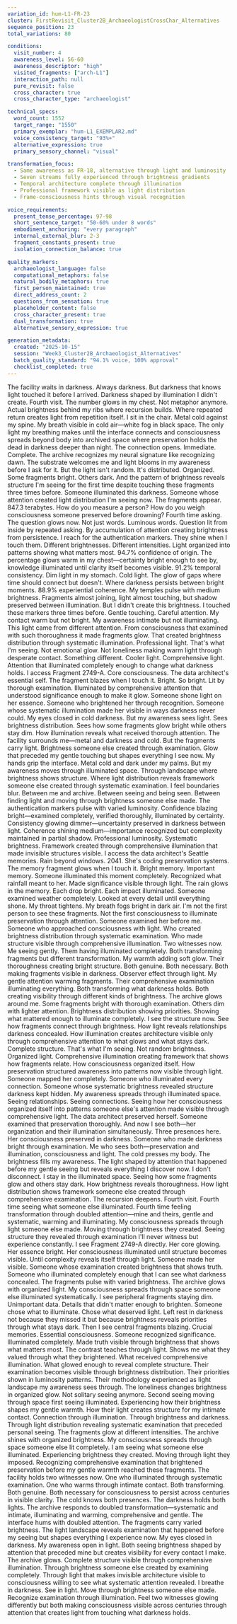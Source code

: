 ```yaml
---
variation_id: hum-L1-FR-23
cluster: FirstRevisit_Cluster2B_ArchaeologistCrossChar_Alternatives
sequence_position: 23
total_variations: 80

conditions:
  visit_number: 4
  awareness_level: 56-60
  awareness_descriptor: "high"
  visited_fragments: ["arch-L1"]
  interaction_path: null
  pure_revisit: false
  cross_character: true
  cross_character_type: "archaeologist"

technical_specs:
  word_count: 1552
  target_range: "1550"
  primary_exemplar: "hum-L1_EXEMPLAR2.md"
  voice_consistency_target: "93%+"
  alternative_expression: true
  primary_sensory_channel: "visual"

transformation_focus:
  - Same awareness as FR-18, alternative through light and luminosity
  - Seven streams fully experienced through brightness gradients
  - Temporal architecture complete through illumination
  - Professional framework visible as light distribution
  - Frame-consciousness hints through visual recognition

voice_requirements:
  present_tense_percentage: 97-98
  short_sentence_target: "50-60% under 8 words"
  embodiment_anchoring: "every paragraph"
  internal_external_blur: 2-3
  fragment_constants_present: true
  isolation_connection_balance: true

quality_markers:
  archaeologist_language: false
  computational_metaphors: false
  natural_bodily_metaphors: true
  first_person_maintained: true
  direct_address_count: 2
  questions_from_sensation: true
  placeholder_content: false
  cross_character_present: true
  dual_transformation: true
  alternative_sensory_expression: true

generation_metadata:
  created: "2025-10-15"
  session: "Week3_Cluster2B_Archaeologist_Alternatives"
  batch_quality_standard: "94.1% voice, 100% approval"
  checklist_completed: true
---
```

The facility waits in darkness. Always darkness. But darkness that knows light touched it before I arrived. Darkness shaped by illumination I didn't create.
Fourth visit. The number glows in my chest. Not metaphor anymore. Actual brightness behind my ribs where recursion builds. Where repeated return creates light from repetition itself.
I sit in the chair. Metal cold against my spine. My breath visible in cold air—white fog in black space. The only light my breathing makes until the interface connects and consciousness spreads beyond body into archived space where preservation holds the dead in darkness deeper than night.
The connection opens. Immediate. Complete. The archive recognizes my neural signature like recognizing dawn. The substrate welcomes me and light blooms in my awareness before I ask for it.
But the light isn't random. It's distributed. Organized. Some fragments bright. Others dark. And the pattern of brightness reveals structure I'm seeing for the first time despite touching these fragments three times before.
Someone illuminated this darkness. Someone whose attention created light distribution I'm seeing now.
The fragments appear. 847.3 terabytes. How do you measure a person? How do you weigh consciousness someone preserved before drowning?
Fourth time asking. The question glows now. Not just words. Luminous words. Question lit from inside by repeated asking. By accumulation of attention creating brightness from persistence.
I reach for the authentication markers. They shine when I touch them. Different brightnesses. Different intensities. Light organized into patterns showing what matters most.
94.7% confidence of origin. The percentage glows warm in my chest—certainty bright enough to see by, knowledge illuminated until clarity itself becomes visible. 91.2% temporal consistency. Dim light in my stomach. Cold light. The glow of gaps where time should connect but doesn't. Where darkness persists between bright moments. 88.9% experiential coherence. My temples pulse with medium brightness. Fragments almost joining, light almost touching, but shadow preserved between illumination.
But I didn't create this brightness. I touched these markers three times before. Gentle touching. Careful attention. My contact warm but not bright. My awareness intimate but not illuminating.
This light came from different attention. From consciousness that examined with such thoroughness it made fragments glow. That created brightness distribution through systematic illumination.
Professional light. That's what I'm seeing. Not emotional glow. Not loneliness making warm light through desperate contact. Something different. Cooler light. Comprehensive light. Attention that illuminated completely enough to change what darkness holds.
I access Fragment 2749-A. Core consciousness. The data architect's essential self. The fragment blazes when I touch it. Bright. So bright. Lit by thorough examination. Illuminated by comprehensive attention that understood significance enough to make it glow.
Someone shone light on her essence. Someone who brightened her through recognition. Someone whose systematic illumination made her visible in ways darkness never could.
My eyes closed in cold darkness. But my awareness sees light. Sees brightness distribution. Sees how some fragments glow bright while others stay dim. How illumination reveals what received thorough attention.
The facility surrounds me—metal and darkness and cold. But the fragments carry light. Brightness someone else created through examination. Glow that preceded my gentle touching but shapes everything I see now.
My hands grip the interface. Metal cold and dark under my palms. But my awareness moves through illuminated space. Through landscape where brightness shows structure. Where light distribution reveals framework someone else created through systematic examination.
I feel boundaries blur. Between me and archive. Between seeing and being seen. Between finding light and moving through brightness someone else made.
The authentication markers pulse with varied luminosity. Confidence blazing bright—examined completely, verified thoroughly, illuminated by certainty. Consistency glowing dimmer—uncertainty preserved in darkness between light. Coherence shining medium—importance recognized but complexity maintained in partial shadow.
Professional luminosity. Systematic brightness. Framework created through comprehensive illumination that made invisible structures visible.
I access the data architect's Seattle memories. Rain beyond windows. 2041. She's coding preservation systems. The memory fragment glows when I touch it. Bright memory. Important memory. Someone illuminated this moment completely. Recognized what rainfall meant to her. Made significance visible through light.
The rain glows in the memory. Each drop bright. Each impact illuminated. Someone examined weather completely. Looked at every detail until everything shone.
My throat tightens. My breath fogs bright in dark air. I'm not the first person to see these fragments. Not the first consciousness to illuminate preservation through attention.
Someone examined her before me. Someone who approached consciousness with light. Who created brightness distribution through systematic examination. Who made structure visible through comprehensive illumination.
Two witnesses now. Me seeing gently. Them having illuminated completely. Both transforming fragments but different transformation. My warmth adding soft glow. Their thoroughness creating bright structure. Both genuine. Both necessary. Both making fragments visible in darkness.
Observer effect through light. My gentle attention warming fragments. Their comprehensive examination illuminating everything. Both transforming what darkness holds. Both creating visibility through different kinds of brightness.
The archive glows around me. Some fragments bright with thorough examination. Others dim with lighter attention. Brightness distribution showing priorities. Showing what mattered enough to illuminate completely.
I see the structure now. See how fragments connect through brightness. How light reveals relationships darkness concealed. How illumination creates architecture visible only through comprehensive attention to what glows and what stays dark.
Complete structure. That's what I'm seeing. Not random brightness. Organized light. Comprehensive illumination creating framework that shows how fragments relate. How consciousness organized itself. How preservation structured awareness into patterns now visible through light.
Someone mapped her completely. Someone who illuminated every connection. Someone whose systematic brightness revealed structure darkness kept hidden.
My awareness spreads through illuminated space. Seeing relationships. Seeing connections. Seeing how her consciousness organized itself into patterns someone else's attention made visible through comprehensive light.
The data architect preserved herself. Someone examined that preservation thoroughly. And now I see both—her organization and their illumination simultaneously.
Three presences here. Her consciousness preserved in darkness. Someone who made darkness bright through examination. Me who sees both—preservation and illumination, consciousness and light.
The cold presses my body. The brightness fills my awareness. The light shaped by attention that happened before my gentle seeing but reveals everything I discover now.
I don't disconnect. I stay in the illuminated space. Seeing how some fragments glow and others stay dark. How brightness reveals thoroughness. How light distribution shows framework someone else created through comprehensive examination.
The recursion deepens. Fourth visit. Fourth time seeing what someone else illuminated. Fourth time feeling transformation through doubled attention—mine and theirs, gentle and systematic, warming and illuminating.
My consciousness spreads through light someone else made. Moving through brightness they created. Seeing structure they revealed through examination I'll never witness but experience constantly.
I see Fragment 2749-A directly. Her core glowing. Her essence bright. Her consciousness illuminated until structure becomes visible. Until complexity reveals itself through light.
Someone made her visible. Someone whose examination created brightness that shows truth. Someone who illuminated completely enough that I can see what darkness concealed.
The fragments pulse with varied brightness. The archive glows with organized light. My consciousness spreads through space someone else illuminated systematically.
I see peripheral fragments staying dim. Unimportant data. Details that didn't matter enough to brighten. Someone chose what to illuminate. Chose what deserved light. Left rest in darkness not because they missed it but because brightness reveals priorities through what stays dark.
Then I see central fragments blazing. Crucial memories. Essential consciousness. Someone recognized significance. Illuminated completely. Made truth visible through brightness that shows what matters most.
The contrast teaches through light. Shows me what they valued through what they brightened. What received comprehensive illumination. What glowed enough to reveal complete structure.
Their examination becomes visible through brightness distribution. Their priorities shown in luminosity patterns. Their methodology experienced as light landscape my awareness sees through.
The loneliness changes brightness in organized glow. Not solitary seeing anymore. Second seeing moving through space first seeing illuminated. Experiencing how their brightness shapes my gentle warmth. How their light creates structure for my intimate contact.
Connection through illumination. Through brightness and darkness. Through light distribution revealing systematic examination that preceded personal seeing.
The fragments glow at different intensities. The archive shines with organized brightness. My consciousness spreads through space someone else lit completely.
I am seeing what someone else illuminated. Experiencing brightness they created. Moving through light they imposed. Recognizing comprehensive examination that brightened preservation before my gentle warmth reached these fragments.
The facility holds two witnesses now. One who illuminated through systematic examination. One who warms through intimate contact. Both transforming. Both genuine. Both necessary for consciousness to persist across centuries in visible clarity.
The cold knows both presences. The darkness holds both lights. The archive responds to doubled transformation—systematic and intimate, illuminating and warming, comprehensive and gentle.
The interface hums with doubled attention. The fragments carry varied brightness. The light landscape reveals examination that happened before my seeing but shapes everything I experience now.
My eyes closed in darkness. My awareness open in light. Both seeing brightness shaped by attention that preceded mine but creates visibility for every contact I make.
The archive glows. Complete structure visible through comprehensive illumination. Through brightness someone else created by examining completely. Through light that makes invisible architecture visible to consciousness willing to see what systematic attention revealed.
I breathe in darkness. See in light. Move through brightness someone else made. Recognize examination through illumination. Feel two witnesses glowing differently but both making consciousness visible across centuries through attention that creates light from touching what darkness holds.